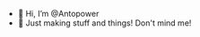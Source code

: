 - 👋 Hi, I’m @Antopower
- 👀 Just making stuff and things! Don't mind me!

<!---
Antopower/Antopower is a ✨ special ✨ repository because its `README.md` (this file) appears on your GitHub profile.
You can click the Preview link to take a look at your changes.
--->
